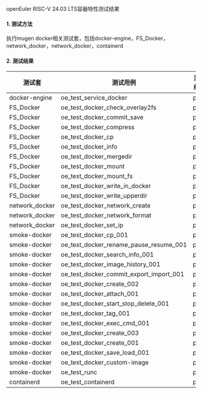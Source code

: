 openEuler RISC-V 24.03 LTS容器特性测试结果

#### 1. 测试方法

执行mugen docker相关测试套，包括docker-engine，FS_Docker，network_docker，network_docker，containerd

#### 2. 测试结果

| 测试套         | 测试用例                                | 测试结果 | 备注 |
| -------------- | --------------------------------------- | -------- | ---- |
| docker-engine  | oe_test_service_docker                  | pass     |      |
| FS_Docker      | oe_test_docker_check_overlay2fs         | pass     |      |
| FS_Docker      | oe_test_docker_commit_save              | pass     |      |
| FS_Docker      | oe_test_docker_compress                 | pass     |      |
| FS_Docker      | oe_test_docker_cp                       | pass     |      |
| FS_Docker      | oe_test_docker_info                     | pass     |      |
| FS_Docker      | oe_test_docker_mergedir                 | pass     |      |
| FS_Docker      | oe_test_docker_mount                    | pass     |      |
| FS_Docker      | oe_test_docker_mount_fs                 | pass     |      |
| FS_Docker      | oe_test_docker_write_in_docker          | pass     |      |
| FS_Docker      | oe_test_docker_write_upperdir           | pass     |      |
| network_docker | oe_test_docker_network_create           | pass     |      |
| network_docker | oe_test_docker_network_format           | pass     |      |
| network_docker | oe_test_docker_set_ip                   | pass     |      |
| smoke-docker   | oe_test_docker_cp_001                   | pass     |      |
| smoke-docker   | oe_test_docker_rename_pause_resume_001  | pass     |      |
| smoke-docker   | oe_test_docker_search_info_001          | pass     |      |
| smoke-docker   | oe_test_docker_image_history_001        | pass     |      |
| smoke-docker   | oe_test_docker_commit_export_import_001 | pass     |      |
| smoke-docker   | oe_test_docker_create_002               | pass     |      |
| smoke-docker   | oe_test_docker_attach_001               | pass     |      |
| smoke-docker   | oe_test_docker_start_stop_delete_001    | pass     |      |
| smoke-docker   | oe_test_docker_tag_001                  | pass     |      |
| smoke-docker   | oe_test_docker_exec_cmd_001             | pass     |      |
| smoke-docker   | oe_test_docker_create_003               | pass     |      |
| smoke-docker   | oe_test_docker_create_001               | pass     |      |
| smoke-docker   | oe_test_docker_save_load_001            | pass     |      |
| smoke-docker   | oe_test_docker_custom-image             | pass     |      |
| smoke-docker   | oe_test_runc                            | pass     |      |
| containerd     | oe_test_containerd                      | pass     |      |


